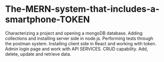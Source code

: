 # The-MERN-system-that-includes-a-smartphone-TOKEN
Characterizing a project and opening a mongoDB database. Adding collections and installing server side in node.js. Performing tests through the postman system. Installing client side in React and working with token. Admin login page and work with API SERVICES. CRUD capability. Add, delete, update and retrieve data.

